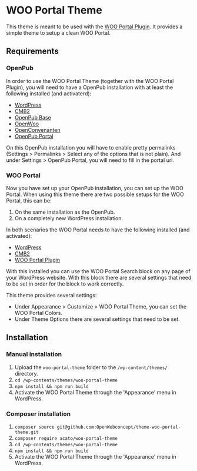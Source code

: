 # WOO Portal Theme

This theme is meant to be used with the [WOO Portal Plugin](https://github.com/OpenWebconcept/plugin-woo-portal-plugin). It provides a simple theme to setup a clean WOO Portal.

## Requirements

### OpenPub

In order to use the WOO Portal Theme (together with the WOO Portal Plugin), you will need to have a OpenPub installation with at least the following installed (and activaterd):

* [WordPress](https://wordpress.org/)
* [CMB2](https://wordpress.org/plugins/cmb2/)
* [OpenPub Base](https://github.com/OpenWebconcept/plugin-openpub-base)
* [OpenWoo](https://github.com/OpenWebconcept/plugin-openwoo)
* [OpenConvenanten](https://github.com/OpenWebconcept/plugin-openconvenanten)
* [OpenPub Portal](https://github.com/OpenWebconcept/plugin-openpub-portal)

On this OpenPub installation you will have to enable pretty permalinks (Settings > Permalinks > Select any of the options that is not plain). And under Settings > OpenPub Portal, you will need to fill in the portal url.

### WOO Portal

Now you have set up your OpenPub installation, you can set up the WOO Portal. When using this theme there are two possible setups for the WOO Portal, this can be:

1. On the same installation as the OpenPub.
2. On a completely new WordPress installation.

In both scenarios the WOO Portal needs to have the following installed (and activated):

* [WordPress](https://wordpress.org/)
* [CMB2](https://wordpress.org/plugins/cmb2/)
* [WOO Portal Plugin](https://github.com/OpenWebconcept/plugin-woo-portal-plugin)

With this installed you can use the WOO Portal Search block on any page of your WordPress website. With this block there are several settings that need to be set in order for the block to work correctly.

This theme provides several settings:

* Under Appearance > Customize > WOO Portal Theme, you can set the WOO Portal Colors.
* Under Theme Options there are several settings that need to be set.

## Installation

### Manual installation

1. Upload the `woo-portal-theme` folder to the `/wp-content/themes/` directory.
2. `cd /wp-contents/themes/woo-portal-theme`
3. `npm install && npm run build`
4. Activate the WOO Portal Theme through the 'Appearance' menu in WordPress.

### Composer installation

1. `composer source git@github.com:OpenWebconcept/theme-woo-portal-theme.git`
2. `composer require acato/woo-portal-theme`
3. `cd /wp-contents/themes/woo-portal-theme`
4. `npm install && npm run build`
5. Activate the WOO Portal Theme through the 'Appearance' menu in WordPress.